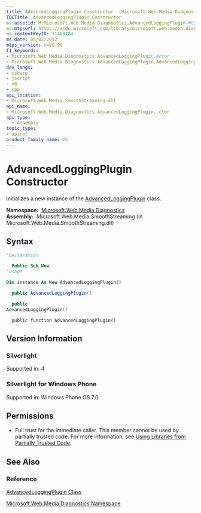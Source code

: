 ```yaml
---
title: AdvancedLoggingPlugin Constructor  (Microsoft.Web.Media.Diagnostics)
TOCTitle: AdvancedLoggingPlugin Constructor
ms:assetid: M:Microsoft.Web.Media.Diagnostics.AdvancedLoggingPlugin.#ctor
ms:mtpsurl: https://msdn.microsoft.com/library/microsoft.web.media.diagnostics.advancedloggingplugin.advancedloggingplugin(v=VS.90)
ms:contentKeyID: 31469184
ms.date: 05/02/2012
mtps_version: v=VS.90
f1_keywords:
- Microsoft.Web.Media.Diagnostics.AdvancedLoggingPlugin.#ctor
- Microsoft.Web.Media.Diagnostics.AdvancedLoggingPlugin.AdvancedLoggingPlugin
dev_langs:
- csharp
- jscript
- vb
- cpp
api_location:
- Microsoft.Web.Media.SmoothStreaming.dll
api_name:
- Microsoft.Web.Media.Diagnostics.AdvancedLoggingPlugin..ctor
api_type:
  - Assembly
topic_type:
- apiref
product_family_name: VS
---
```


# AdvancedLoggingPlugin Constructor

Initializes a new instance of the [AdvancedLoggingPlugin](advancedloggingplugin-class-microsoft-web-media-diagnostics_1.md) class.

**Namespace:**  [Microsoft.Web.Media.Diagnostics](microsoft-web-media-diagnostics-namespace_1.md)  
**Assembly:**  Microsoft.Web.Media.SmoothStreaming (in Microsoft.Web.Media.SmoothStreaming.dll)

## Syntax

```vb
'Declaration

  Public Sub New
'Usage

Dim instance As New AdvancedLoggingPlugin()
```

```csharp
  public AdvancedLoggingPlugin()
```

```cpp
  public:
AdvancedLoggingPlugin()
```

```jscript
  public function AdvancedLoggingPlugin()
```

## Version Information

### Silverlight

Supported in: 4  

### Silverlight for Windows Phone

Supported in: Windows Phone OS 7.0  

## Permissions

  - Full trust for the immediate caller. This member cannot be used by partially trusted code. For more information, see [Using Libraries from Partially Trusted Code](https://msdn.microsoft.com/library/8skskf63).

## See Also

### Reference

[AdvancedLoggingPlugin Class](advancedloggingplugin-class-microsoft-web-media-diagnostics_1.md)

[Microsoft.Web.Media.Diagnostics Namespace](microsoft-web-media-diagnostics-namespace_1.md)

